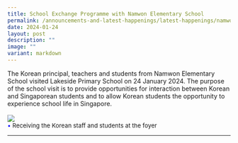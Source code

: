 ```yaml
---
title: School Exchange Programme with Namwon Elementary School
permalink: /announcements-and-latest-happenings/latest-happenings/namwon/
date: 2024-01-24
layout: post
description: ""
image: ""
variant: markdown
---
```

The Korean principal, teachers and students from Namwon Elementary School visited Lakeside Primary School on 24 January 2024. The purpose of the school visit is to provide opportunities for interaction between Korean and Singaporean students and to allow Korean students the opportunity to experience school life in Singapore. 
<br><br>
<img src="/images/Happenings/NAMWON/Namwon1.png">
<br>
<span style="font-size:10pt;">
<span style="color:blue;">•</span> Receiving the Korean staff and students at the foyer</span>
<hr><br>